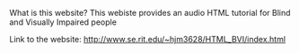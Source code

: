 What is this website?
This webiste provides an audio HTML tutorial for Blind and Visually Impaired people

Link to the website: http://www.se.rit.edu/~hjm3628/HTML_BVI/index.html
